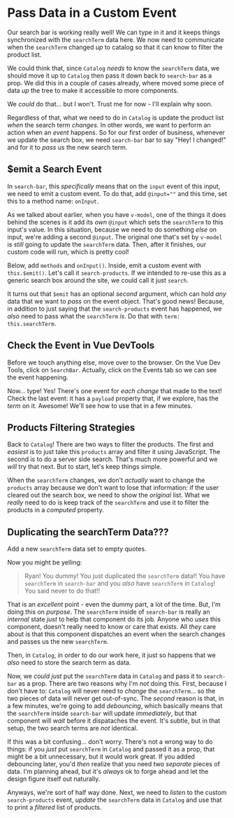# Pass Data in a Custom Event

Our search bar is working really well! We can type in it and it keeps things
synchronized with the `searchTerm` data here. We now need to
communicate when the `searchTerm` changed *up* to catalog so that it can
know to filter the product list.

We could think that, since `Catalog` *needs* to know the `searchTerm` data, we
should move it up to `Catalog` then pass it down back to `search-bar` as
a prop. We did this in a couple of cases already, where moved some piece of data
*up* the tree to make it accessible to more components.

We *could* do that... but I won't. Trust me for now - I'll explain why soon.

Regardless of that, what we need to do in `Catalog` is update the product list
*when* the search term *changes*. In other words, we want to perform an action
when an *event* happens. So for our first order of business, whenever we update
the search box, we need `search-bar` bar to say "Hey! I changed!" and for it
to *pass* us the new search term.

## $emit a Search Event

In `search-bar`, this *specifically* means that on the `input` event of this
input, we need to emit a custom event. To do that, add `@input=""` and this time,
set this to a method name: `onInput`.

As we talked about earlier, when you have `v-model`, one of the things it does
behind the scenes is it add its *own* `@input` which sets the `searchTerm` to this
input's value. In this situation, because we need to do something *else* on input,
we're adding a second `@input`. The original one that's set by `v-model` is
*still* going to update the `searchTerm` data. Then, after it finishes, our
custom code will run, which is pretty cool!

Below, add `methods` and `onInput()`. Inside, emit a custom event with
`this.$emit()`. Let's call it `search-products`. If we intended to re-use this
as a generic search box around the site, we could call it just `search`.

It turns out that `$emit` has an optional *second* argument, which can hold
*any* data that we want to *pass* on the event object. That's good news! Because,
in addition to just saying that the `search-products` event has
happened, we *also* need to pass what the `searchTerm` *is*. Do that with
`term: this.searchTerm`.

## Check the Event in Vue DevTools

Before we touch anything else, move over to the browser. On the Vue
Dev Tools, click on `SearchBar`. Actually, click on the Events tab so we can
see the event happening.

Now... type! Yes! There's one event for *each change* that made to the text!
Check the last event: it has a `payload` property that, if we explore, has
the *term* on it. Awesome! We'll see how to use that in a few minutes.

## Products Filtering Strategies

Back to `Catalog`! There are two ways to filter the products. The first and
*easiest* is to just take this `products` array and filter it using JavaScript.
The second is to do a server side search. That's much more powerful and we *will*
try that next. But to start, let's keep things simple.

When the `searchTerm` changes, we don't *actually* want to change the `products`
array because we don't want to lose that information: if the user cleared out
the search box, we need to show the *original* list. What we *really* need to
do is keep track of the `searchTerm` and use it to filter the products in a
*computed* property.

## Duplicating the searchTerm Data???

Add a new `searchTerm` data set to empty quotes.

Now you might be yelling:

> Ryan! You dummy! You just duplicated the `searchTerm` data!! You have
> `searchTerm` in `search-bar` and you *also* have `searchTerm` in `Catalog`!
> You said never to do that!!

That is an *excellent* point - even the dummy part, a lot of the time. But, I'm
doing this on *purpose*. The `searchTerm` inside of
`search-bar` is really an *internal* state *just* to help that component do its
job. Anyone who *uses* this component, doesn't really need to know or care that
exists. All *they* care about is that this component dispatches an event when
the search changes and passes us the new `searchTerm`.

Then, in `Catalog`, in order to do our work here, it just so happens that we
*also* need to store the search term as data.

Now, we *could* *just* put the `searchTerm` data in `Catalog` and pass it to
`search-bar` as a prop. There are two reasons why I'm *not* doing this. First,
because I don't have to: `Catalog` will never need to *change* the `searchTerm`...
so the two pieces of data will never get out-of-sync. The *second* reason is that,
in a few minutes, we're going to add *debouncing*, which basically means that
the `searchTerm` inside `search-bar` will update *immediately*, but that component
will *wait* before it dispataches the event. It's subtle, but in that setup, the
two search terms are *not* identical.

If this was a bit confusing... don't worry. There's not a wrong way to do things:
if you *just* put `searchTerm` in `Catalog` and passed it as a prop, that might
be a bit unnecessary, but it would work great. If you added debouncing later, you'd
*then* realize that you need two *separate* pieces of data. I'm planning ahead,
but it's *always* ok to forge ahead and let the design figure itself out naturally.

Anyways, we're sort of half way done. Next, we need to *listen* to the
custom `search-products` event, *update* the `searchTerm` data in `Catalog` and
use that to print a *filtered* list of products.
